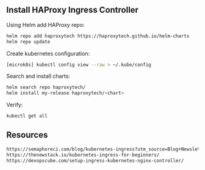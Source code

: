 ## Install HAProxy Ingress Controller
Using Helm add HAProxy repo:
```sh
helm repo add haproxytech https://haproxytech.github.io/helm-charts
helm repo update
```
Create kubernetes configuration:
```sh
[microk8s] kubectl config view --raw > ~/.kube/config
```
Search and install charts:
```sh
helm search repo haproxytech/
helm install my-release haproxytech/<chart>
```
Verify:
```sh
kubectl get all
```

## Resources
```html
https://semaphoreci.com/blog/kubernetes-ingress?utm_source=Blog+Newsletter&utm_campaign=2a4817d90d-Jun_8_2023&utm_medium=email&utm_term=0_2c1357b8be-2a4817d90d-115994679
https://thenewstack.io/kubernetes-ingress-for-beginners/
https://devopscube.com/setup-ingress-kubernetes-nginx-controller/
```
